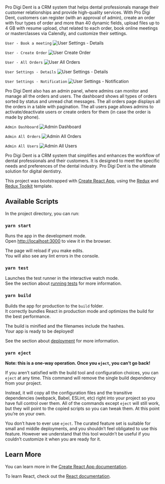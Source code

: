 Pro Digi Dent is a CRM system that helps dental professionals manage their customer relationships and provide high-quality services. With Pro Digi Dent, customers can register (with an approval of admin), create an order with four types of order and more than 40 dynamic fields, upload files up to 4 GB with resume upload, chat related to each order, book online meetings or masterclasses via Calendly, and customize their settings.

`User - Book a meeting`
![User Settings - Details](./screenshots/user-book-a-meeting.png)

`User - Create Order`
![User Create Order](./screenshots/user-create-order.png)

`User - All Orders`
![User All Orders](./screenshots/user-orders.png)

`User Settings - Details`
![User Settings - Details](./screenshots/user-settings-user-details.png)

`User Settings - Notification`
![User Settings - Notification](./screenshots/user-settings-notification.png)


Pro Digi Dent also has an admin panel, where admins can monitor and manage all the orders and users. The dashboard shows all types of orders sorted by status and unread chat messages. The all orders page displays all the orders in a table with pagination. The all users page allows admins to activate/deactivate users or create orders for them (in case the order is made by phone).

`Admin Dashboard`
![Admin Dashboard](./screenshots/admin-dashboard.png)

`Admin All Orders`
![Admin All Orders](./screenshots/admin-orders.png)

`Admin All Users`
![Admin All Users](./screenshots/admin-users.png)

Pro Digi Dent is a CRM system that simplifies and enhances the workflow of dental professionals and their customers. It is designed to meet the specific needs and preferences of the dental industry. Pro Digi Dent is the ultimate solution for digital dentistry.


This project was bootstrapped with [Create React App](https://github.com/facebook/create-react-app), using the [Redux](https://redux.js.org/) and [Redux Toolkit](https://redux-toolkit.js.org/) template.

## Available Scripts

In the project directory, you can run:

### `yarn start`

Runs the app in the development mode.<br />
Open [http://localhost:3000](http://localhost:3000) to view it in the browser.

The page will reload if you make edits.<br />
You will also see any lint errors in the console.

### `yarn test`

Launches the test runner in the interactive watch mode.<br />
See the section about [running tests](https://facebook.github.io/create-react-app/docs/running-tests) for more information.

### `yarn build`

Builds the app for production to the `build` folder.<br />
It correctly bundles React in production mode and optimizes the build for the best performance.

The build is minified and the filenames include the hashes.<br />
Your app is ready to be deployed!

See the section about [deployment](https://facebook.github.io/create-react-app/docs/deployment) for more information.

### `yarn eject`

**Note: this is a one-way operation. Once you `eject`, you can’t go back!**

If you aren’t satisfied with the build tool and configuration choices, you can `eject` at any time. This command will remove the single build dependency from your project.

Instead, it will copy all the configuration files and the transitive dependencies (webpack, Babel, ESLint, etc) right into your project so you have full control over them. All of the commands except `eject` will still work, but they will point to the copied scripts so you can tweak them. At this point you’re on your own.

You don’t have to ever use `eject`. The curated feature set is suitable for small and middle deployments, and you shouldn’t feel obligated to use this feature. However we understand that this tool wouldn’t be useful if you couldn’t customize it when you are ready for it.

## Learn More

You can learn more in the [Create React App documentation](https://facebook.github.io/create-react-app/docs/getting-started).

To learn React, check out the [React documentation](https://reactjs.org/).
